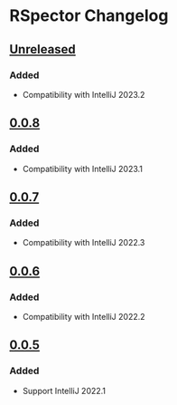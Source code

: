 <!-- Keep a Changelog guide -> https://keepachangelog.com -->

# RSpector Changelog

## [Unreleased]

### Added
- Compatibility with IntelliJ 2023.2

## [0.0.8]

### Added
- Compatibility with IntelliJ 2023.1

## [0.0.7]

### Added
- Compatibility with IntelliJ 2022.3

## [0.0.6]

### Added
- Compatibility with IntelliJ 2022.2

## [0.0.5]

### Added
- Support IntelliJ 2022.1

[Unreleased]: https://github.com/srizzo/rspector-rubymine-plugin/compare/v0.0.8...HEAD
[0.0.8]: https://github.com/srizzo/rspector-rubymine-plugin/compare/v0.0.7...v0.0.8
[0.0.7]: https://github.com/srizzo/rspector-rubymine-plugin/compare/v0.0.6...v0.0.7
[0.0.6]: https://github.com/srizzo/rspector-rubymine-plugin/compare/v0.0.5...v0.0.6
[0.0.5]: https://github.com/srizzo/rspector-rubymine-plugin/commits/v0.0.5
